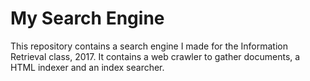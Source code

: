 # My Search Engine

This repository contains a search engine I made for the Information Retrieval class, 2017. It contains a web crawler to gather documents, a HTML indexer and an index searcher.
